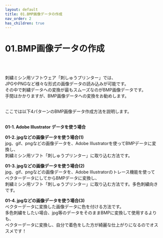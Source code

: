 ```yaml
---
layout: default
title: 01.BMP画像データの作成
nav_order: 2
has_children: true
---
```


# 01.BMP画像データの作成
<br><br>

刺繍ミシン用ソフトウェア「刺しゅうプリンター」では、<br>
JPGやPNGなど様々な形式の画像データの読み込みが可能です。<br>
その中で刺繍データへの変換が最もスムーズなのがBMP画像データです。<br>
手間はかかりますが、BMP画像データへの変換をお勧めします。<br>
<br>

ここでは以下4パターンのBMP画像データ作成方法を説明します。<br>
<br>

**01-1. Adobe Illustrator データを使う場合**<br>

**01-2. jpgなどの画像データを使う場合(1)**<br>
jpg、gif、pngなどの画像データを、Adobe Illustratorを使ってBMPデータに変換し、<br>
刺繍ミシン用ソフト「刺しゅうプリンター」に取り込む方法です。<br>

**01-3. jpgなどの画像データを使う場合(2)**<br>
jpg、gif、pngなどの画像データを、Adobe Illustratorのトレース機能を使って<br>
ベクターデータにしてからBMPデータに変換し、<br>
刺繍ミシン用ソフト「刺しゅうプリンター」に取り込む方法です。多色刺繍向きです。<br>

**01-4. jpgなどの画像データを使う場合(3)**<br>
ベクターデータに変換した画像データに色を付ける方法です。<br>
多色刺繍をしたい場合、jpg等のデータをそのままBMPに変換して使用するよりも、<br>
ベクターデータに変換し、自分で着色をした方が綺麗な仕上がりになるのでオススメです！<br>
<br>
<br>
<br>
<br>
<br>
<br>
